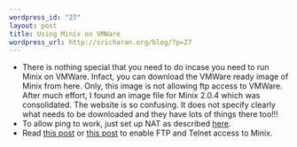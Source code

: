 ```yaml
--- 
wordpress_id: "27"
layout: post
title: Using Minix on VMWare
wordpress_url: http://sricharan.org/blog/?p=27
---
```

- There is nothing special that you need to do incase you need to run Minix on VMWare. Infact, you can download the VMWare ready image of Minix from here. Only, this image is not allowing ftp access to VMWare. After much effort, I found an image file for Minix 2.0.4 which was consolidated. The website is so confusing. It does not specify clearly what needs to be downloaded and they have lots of things there too!!!
- To allow ping to work, just set up NAT as described [here](http://sricharan-log.blogspot.com/2006/11/vmware-internet-access-from-guest-vm.html "VMWare").
- Read [this post](http://groups-beta.google.com/group/comp.os.minix/browse_thread/thread/0d6ca6030eba125a) or [this post](http://sricharan-log.blogspot.com/2006/11/minix-ftp-tlenet-access.html) to enable FTP and Telnet access to Minix.
